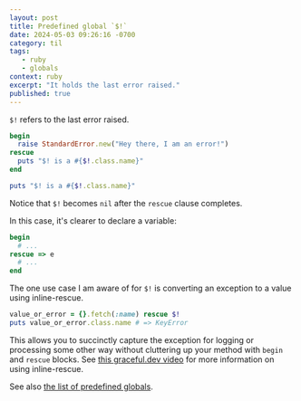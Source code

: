 ```yaml
---
layout: post
title: Predefined global `$!`
date: 2024-05-03 09:26:16 -0700
category: til
tags: 
   - ruby
   - globals
context: ruby
excerpt: "It holds the last error raised."
published: true
---
```


`$!` refers to the last error raised.

```ruby
begin
  raise StandardError.new("Hey there, I am an error!")
rescue
  puts "$! is a #{$!.class.name}"
end

puts "$! is a #{$!.class.name}"
```

Notice that `$!` becomes `nil` after the `rescue` clause completes.

In this case, it's clearer to declare a variable:

```ruby
begin
  # ...
rescue => e
  # ...
end
```

The one use case I am aware of for `$!` is converting an exception to a value
using inline-rescue.

```ruby
value_or_error = {}.fetch(:name) rescue $!
puts value_or_error.class.name # => KeyError
```

This allows you to succinctly capture the exception for logging or processing
some other way without cluttering up your method with `begin` and `rescue`
blocks. See [this <span class="small-caps">graceful.dev</span> video](https://graceful.dev/courses/the-freebies/modules/ruby-language/topic/episode-022-inline-rescue/)
for more information on using inline-rescue.

See also [the list of predefined globals](https://ruby-doc.org/current/globals_rdoc.html).

